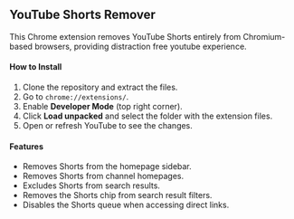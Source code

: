 ## YouTube Shorts Remover

This Chrome extension removes YouTube Shorts entirely from Chromium-based browsers, providing distraction free youtube experience.

#### How to Install

1. Clone the repository and extract the files.
2. Go to `chrome://extensions/`.
3. Enable **Developer Mode** (top right corner).
4. Click **Load unpacked** and select the folder with the extension files.
5. Open or refresh YouTube to see the changes.

#### Features

- Removes Shorts from the homepage sidebar.
- Removes Shorts from channel homepages.
- Excludes Shorts from search results.
- Removes the Shorts chip from search result filters.
- Disables the Shorts queue when accessing direct links.
